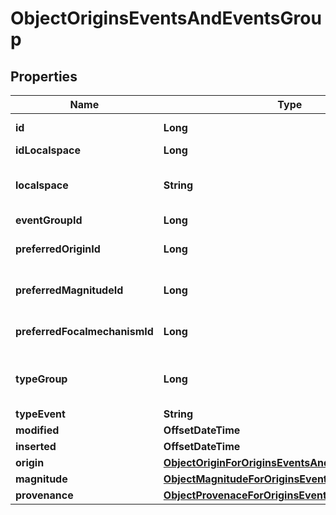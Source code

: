 

# ObjectOriginsEventsAndEventsGroup


## Properties

| Name | Type | Description | Notes |
|------------ | ------------- | ------------- | -------------|
|**id** | **Long** | Unique incremental id | bigint(20) |  [optional] |
|**idLocalspace** | **Long** | Localspace Id | bigint(19) |  [optional] |
|**localspace** | **String** | Localspace name. i.e. hew1_mole, endeavour_mole | char(255) |  [optional] |
|**eventGroupId** | **Long** | Link event group | bigint(20) |  [optional] [readonly] |
|**preferredOriginId** | **Long** | Link: preferred origin. It can be NULL. | bigint(20) |  [optional] [readonly] |
|**preferredMagnitudeId** | **Long** | Link: preferred magnitude. It can be NULL. | bigint(20) |  [optional] [readonly] |
|**preferredFocalmechanismId** | **Long** | Link: preferred focalmechanism. It can be NULL. | bigint(20) |  [optional] [readonly] |
|**typeGroup** | **Long** | Group type. Used by clustering algorithm | tinyint(4) |  [optional] [readonly] |
|**typeEvent** | **String** | Name | varchar(255) |  [optional] |
|**modified** | **OffsetDateTime** | Last Review | timestamp |  [optional] [readonly] |
|**inserted** | **OffsetDateTime** | Insert time | timestamp |  [optional] [readonly] |
|**origin** | [**ObjectOriginForOriginsEventsAndEventsGroup**](ObjectOriginForOriginsEventsAndEventsGroup.md) |  |  [optional] |
|**magnitude** | [**ObjectMagnitudeForOriginsEventsAndEventsGroup**](ObjectMagnitudeForOriginsEventsAndEventsGroup.md) |  |  [optional] |
|**provenance** | [**ObjectProvenaceForOriginsEventsAndEventsGroup**](ObjectProvenaceForOriginsEventsAndEventsGroup.md) |  |  [optional] |



